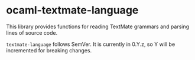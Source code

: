 # ocaml-textmate-language

This library provides functions for reading TextMate grammars and parsing
lines of source code.

`textmate-language` follows SemVer. It is currently in 0.Y.z, so Y will be
incremented for breaking changes.
